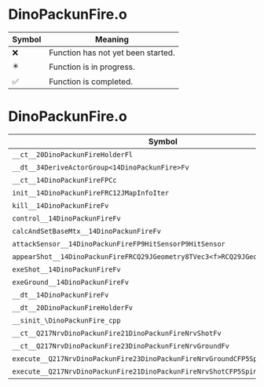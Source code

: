 # DinoPackunFire.o
| Symbol | Meaning 
| ------------- | ------------- 
| :x: | Function has not yet been started. 
| :eight_pointed_black_star: | Function is in progress. 
| :white_check_mark: | Function is completed. 


# DinoPackunFire.o
| Symbol | Decompiled? |
| ------------- | ------------- |
| `__ct__20DinoPackunFireHolderFl` | :x: |
| `__dt__34DeriveActorGroup<14DinoPackunFire>Fv` | :x: |
| `__ct__14DinoPackunFireFPCc` | :x: |
| `init__14DinoPackunFireFRC12JMapInfoIter` | :x: |
| `kill__14DinoPackunFireFv` | :x: |
| `control__14DinoPackunFireFv` | :x: |
| `calcAndSetBaseMtx__14DinoPackunFireFv` | :x: |
| `attackSensor__14DinoPackunFireFP9HitSensorP9HitSensor` | :x: |
| `appearShot__14DinoPackunFireFRCQ29JGeometry8TVec3<f>RCQ29JGeometry8TVec3<f>` | :x: |
| `exeShot__14DinoPackunFireFv` | :x: |
| `exeGround__14DinoPackunFireFv` | :x: |
| `__dt__14DinoPackunFireFv` | :x: |
| `__dt__20DinoPackunFireHolderFv` | :x: |
| `__sinit_\DinoPackunFire_cpp` | :x: |
| `__ct__Q217NrvDinoPackunFire21DinoPackunFireNrvShotFv` | :x: |
| `__ct__Q217NrvDinoPackunFire23DinoPackunFireNrvGroundFv` | :x: |
| `execute__Q217NrvDinoPackunFire23DinoPackunFireNrvGroundCFP5Spine` | :x: |
| `execute__Q217NrvDinoPackunFire21DinoPackunFireNrvShotCFP5Spine` | :x: |
